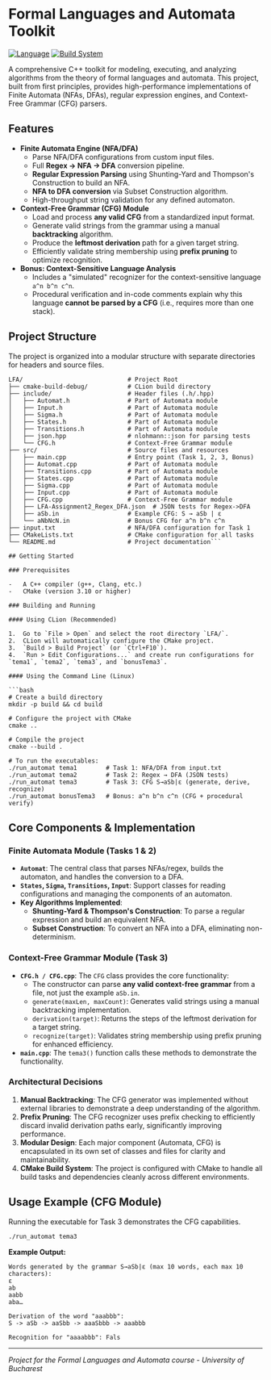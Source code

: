 # Formal Languages and Automata Toolkit

[![Language](https://img.shields.io/badge/language-C%2B%2B-blue.svg)](https://isocpp.org/)
[![Build System](https://img.shields.io/badge/build-CMake-green.svg)](https://cmake.org/)

A comprehensive C++ toolkit for modeling, executing, and analyzing algorithms from the theory of formal languages and automata. This project, built from first principles, provides high-performance implementations of Finite Automata (NFAs, DFAs), regular expression engines, and Context-Free Grammar (CFG) parsers.

## Features

-   **Finite Automata Engine (NFA/DFA)**
    -   Parse NFA/DFA configurations from custom input files.
    -   Full **Regex -> NFA -> DFA** conversion pipeline.
    -   **Regular Expression Parsing** using Shunting-Yard and Thompson's Construction to build an NFA.
    -   **NFA to DFA conversion** via Subset Construction algorithm.
    -   High-throughput string validation for any defined automaton.
-   **Context-Free Grammar (CFG) Module**
    -   Load and process **any valid CFG** from a standardized input format.
    -   Generate valid strings from the grammar using a manual **backtracking** algorithm.
    -   Produce the **leftmost derivation** path for a given target string.
    -   Efficiently validate string membership using **prefix pruning** to optimize recognition.
-   **Bonus: Context-Sensitive Language Analysis**
    -   Includes a "simulated" recognizer for the context-sensitive language `a^n b^n c^n`.
    -   Procedural verification and in-code comments explain why this language **cannot be parsed by a CFG** (i.e., requires more than one stack).

## Project Structure

The project is organized into a modular structure with separate directories for headers and source files.

```
LFA/                             # Project Root
├── cmake-build-debug/           # CLion build directory
├── include/                     # Header files (.h/.hpp)
│   ├── Automat.h                # Part of Automata module
│   ├── Input.h                  # Part of Automata module
│   ├── Sigma.h                  # Part of Automata module
│   ├── States.h                 # Part of Automata module
│   ├── Transitions.h            # Part of Automata module
│   ├── json.hpp                 # nlohmann::json for parsing tests
│   └── CFG.h                    # Context-Free Grammar module
├── src/                         # Source files and resources
│   ├── main.cpp                 # Entry point (Task 1, 2, 3, Bonus)
│   ├── Automat.cpp              # Part of Automata module
│   ├── Transitions.cpp          # Part of Automata module
│   ├── States.cpp               # Part of Automata module
│   ├── Sigma.cpp                # Part of Automata module
│   ├── Input.cpp                # Part of Automata module
│   ├── CFG.cpp                  # Context-Free Grammar module
│   ├── LFA-Assignment2_Regex_DFA.json  # JSON tests for Regex->DFA
│   ├── aSb.in                   # Example CFG: S → aSb | ε
│   └── aNbNcN.in                # Bonus CFG for a^n b^n c^n
├── input.txt                    # NFA/DFA configuration for Task 1
├── CMakeLists.txt               # CMake configuration for all tasks
└── README.md                    # Project documentation```

## Getting Started

### Prerequisites

-   A C++ compiler (g++, Clang, etc.)
-   CMake (version 3.10 or higher)

### Building and Running

#### Using CLion (Recommended)

1.  Go to `File > Open` and select the root directory `LFA/`.
2.  CLion will automatically configure the CMake project.
3.  `Build > Build Project` (or `Ctrl+F10`).
4.  `Run > Edit Configurations...` and create run configurations for `tema1`, `tema2`, `tema3`, and `bonusTema3`.

#### Using the Command Line (Linux)

```bash
# Create a build directory
mkdir -p build && cd build

# Configure the project with CMake
cmake ..

# Compile the project
cmake --build .

# To run the executables:
./run_automat tema1        # Task 1: NFA/DFA from input.txt
./run_automat tema2        # Task 2: Regex → DFA (JSON tests)
./run_automat tema3        # Task 3: CFG S→aSb|ε (generate, derive, recognize)
./run_automat bonusTema3   # Bonus: a^n b^n c^n (CFG + procedural verify)
```

## Core Components & Implementation

### Finite Automata Module (Tasks 1 & 2)

-   **`Automat`**: The central class that parses NFAs/regex, builds the automaton, and handles the conversion to a DFA.
-   **`States`, `Sigma`, `Transitions`, `Input`**: Support classes for reading configurations and managing the components of an automaton.
-   **Key Algorithms Implemented**:
    -   **Shunting-Yard & Thompson's Construction**: To parse a regular expression and build an equivalent NFA.
    -   **Subset Construction**: To convert an NFA into a DFA, eliminating non-determinism.

### Context-Free Grammar Module (Task 3)

-   **`CFG.h / CFG.cpp`**: The `CFG` class provides the core functionality:
    -   The constructor can parse **any valid context-free grammar** from a file, not just the example `aSb.in`.
    -   `generate(maxLen, maxCount)`: Generates valid strings using a manual backtracking implementation.
    -   `derivation(target)`: Returns the steps of the leftmost derivation for a target string.
    -   `recognize(target)`: Validates string membership using prefix pruning for enhanced efficiency.
-   **`main.cpp`**: The `tema3()` function calls these methods to demonstrate the functionality.

### Architectural Decisions

1.  **Manual Backtracking**: The CFG generator was implemented without external libraries to demonstrate a deep understanding of the algorithm.
2.  **Prefix Pruning**: The CFG recognizer uses prefix checking to efficiently discard invalid derivation paths early, significantly improving performance.
3.  **Modular Design**: Each major component (Automata, CFG) is encapsulated in its own set of classes and files for clarity and maintainability.
4.  **CMake Build System**: The project is configured with CMake to handle all build tasks and dependencies cleanly across different environments.

## Usage Example (CFG Module)

Running the executable for Task 3 demonstrates the CFG capabilities.

```bash
./run_automat tema3
```

**Example Output:**

```
Words generated by the grammar S→aSb|ε (max 10 words, each max 10 characters):
ε
ab
aabb
aba…

Derivation of the word "aaabbb":
S -> aSb -> aaSbb -> aaaSbbb -> aaabbb

Recognition for "aaaabbb": Fals
```

---

*Project for the Formal Languages and Automata course - University of Bucharest*

